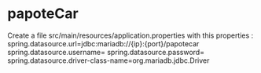 # papoteCar

Create a file src/main/resources/application.properties with this properties :
spring.datasource.url=jdbc:mariadb://{ip}:{port}/papotecar
spring.datasource.username=
spring.datasource.password=
spring.datasource.driver-class-name=org.mariadb.jdbc.Driver
